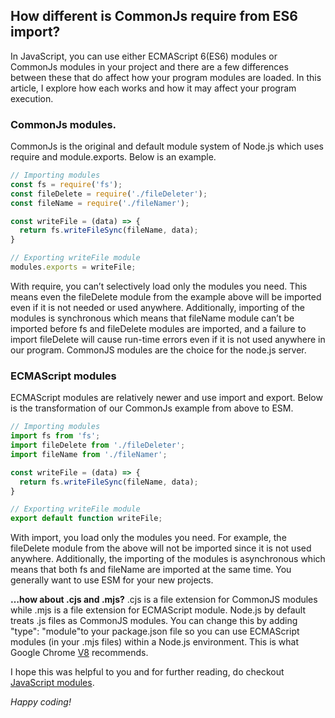## How different is CommonJs require from ES6 import?

In JavaScript, you can use either ECMAScript 6(ES6) modules or CommonJs modules in your project and there are a few differences between these that do affect how your program modules are loaded. In this article, I explore how each works and how it may affect your program execution.

### CommonJs modules.
CommonJs is the original and default module system of Node.js which uses require and module.exports. Below is an example.

```javascript
// Importing modules
const fs = require('fs');
const fileDelete = require('./fileDeleter');
const fileName = require('./fileNamer');

const writeFile = (data) => {
  return fs.writeFileSync(fileName, data);
}

// Exporting writeFile module
modules.exports = writeFile;
```

With require, you can’t selectively load only the modules you need. This means even the fileDelete module from the example above will be imported even if it is not needed or used anywhere. Additionally, importing of the modules is synchronous which means that fileName module can’t be imported before fs and fileDelete modules are imported, and a failure to import fileDelete will cause run-time errors even if it is not used anywhere in our program. CommonJS modules are the choice for the node.js server.

### ECMAScript modules
ECMAScript modules are relatively newer and use import and export. Below is the transformation of our CommonJs example from above to ESM.

```javascript
// Importing modules
import fs from 'fs';
import fileDelete from './fileDeleter';
import fileName from './fileNamer';

const writeFile = (data) => {
  return fs.writeFileSync(fileName, data);
}

// Exporting writeFile module
export default function writeFile;
```

With import, you load only the modules you need. For example, the fileDelete module from the above will not be imported since it is not used anywhere. Additionally, the importing of the modules is asynchronous which means that both fs and fileName are imported at the same time. You generally want to use ESM for your new projects.

**…how about .cjs and .mjs?**
.cjs is a file extension for CommonJS modules while .mjs is a file extension for ECMAScript module. Node.js by default treats .js files as CommonJS modules. You can change this by adding "type": "module"to your package.json file so you can use ECMAScript modules (in your .mjs files) within a Node.js environment. This is what Google Chrome [V8](https://v8.dev/) recommends.

I hope this was helpful to you and for further reading, do checkout [JavaScript modules](https://v8.dev/features/modules).

*Happy coding!*